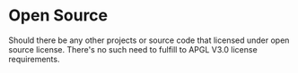 # Open Source
Should there be any other projects or source code that licensed under open source license. There's no such need to fulfill to APGL V3.0 license requirements.

